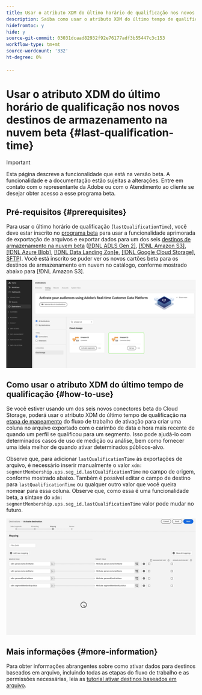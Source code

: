 ```yaml
---
title: Usar o atributo XDM do último horário de qualificação nos novos destinos de armazenamento na nuvem beta
description: Saiba como usar o atributo XDM do último tempo de qualificação nos novos destinos de armazenamento na nuvem beta
hidefromtoc: y
hide: y
source-git-commit: 03031dcaad82932f92e76177adf3b55447c3c153
workflow-type: tm+mt
source-wordcount: '332'
ht-degree: 0%

---
```


# Usar o atributo XDM do último horário de qualificação nos novos destinos de armazenamento na nuvem beta {#last-qualification-time}

>[!IMPORTANT]
> 
>Esta página descreve a funcionalidade que está na versão beta. A funcionalidade e a documentação estão sujeitas a alterações. Entre em contato com o representante da Adobe ou com o Atendimento ao cliente se desejar obter acesso a esse programa beta.

## Pré-requisitos {#prerequisites}

Para usar o último horário de qualificação (`lastQualificationTime`), você deve estar inscrito no [programa beta](/help/release-notes/2022/october-2022.md#destinations) para usar a funcionalidade aprimorada de exportação de arquivos e exportar dados para um dos seis [destinos de armazenamento na nuvem beta](/help/release-notes/2022/october-2022.md#destinations) ([[!DNL ADLS Gen 2]](/help/destinations/catalog/cloud-storage/adls-gen2.md), [[!DNL Amazon S3]](/help/destinations/catalog/cloud-storage/amazon-s3.md), [[!DNL Azure Blob]](/help/destinations/catalog/cloud-storage/azure-blob.md), [[!DNL Data Landing Zon]e](/help/destinations/catalog/cloud-storage/data-landing-zone.md), [[!DNL Google Cloud Storage]](/help/destinations/catalog/cloud-storage/google-cloud-storage.md), [SFTP](/help/destinations/catalog/cloud-storage/sftp.md)). Você está inscrito se puder ver os novos cartões beta para os destinos de armazenamento em nuvem no catálogo, conforme mostrado abaixo para [!DNL Amazon S3].

![Imagem mostrando a nova placa beta do Amazon S3](/help/destinations/assets/ui/activate-destinations/new-amazon-s3-beta-card.png)

## Como usar o atributo XDM do último tempo de qualificação {#how-to-use}

Se você estiver usando um dos seis novos conectores beta do Cloud Storage, poderá usar o atributo XDM do último tempo de qualificação na [etapa de mapeamento](/help/destinations/ui/activate-batch-profile-destinations.md#mapping) do fluxo de trabalho de ativação para criar uma coluna no arquivo exportado com o carimbo de data e hora mais recente de quando um perfil se qualificou para um segmento. Isso pode ajudá-lo com determinados casos de uso de medição ou análise, bem como fornecer uma ideia melhor de quando ativar determinados públicos-alvo.

Observe que, para adicionar `lastQualificationTime` às exportações de arquivo, é necessário inserir manualmente o valor `xdm: segmentMembership.ups.seg_id.lastQualificationTime` no campo de origem, conforme mostrado abaixo. Também é possível editar o campo de destino para `lastQualificationTime` ou qualquer outro valor que você queira nomear para essa coluna. Observe que, como essa é uma funcionalidade beta, a sintaxe do `xdm: segmentMembership.ups.seg_id.lastQualificationTime` valor pode mudar no futuro.

![Gravação de tela mostrando o atributo XDM do último horário de qualificação colado na etapa de mapeamento](/help/destinations/ui/last-qualification-time.gif)

## Mais informações {#more-information}

Para obter informações abrangentes sobre como ativar dados para destinos baseados em arquivo, incluindo todas as etapas do fluxo de trabalho e as permissões necessárias, leia as [tutorial ativar destinos baseados em arquivo](/help/destinations/ui/activate-batch-profile-destinations.md).